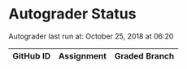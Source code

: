 # Autograder Status
Autograder last run at: October 25, 2018 at 06:20

| GitHub ID | Assignment | Graded Branch |
|-----------|------------|---------------|
